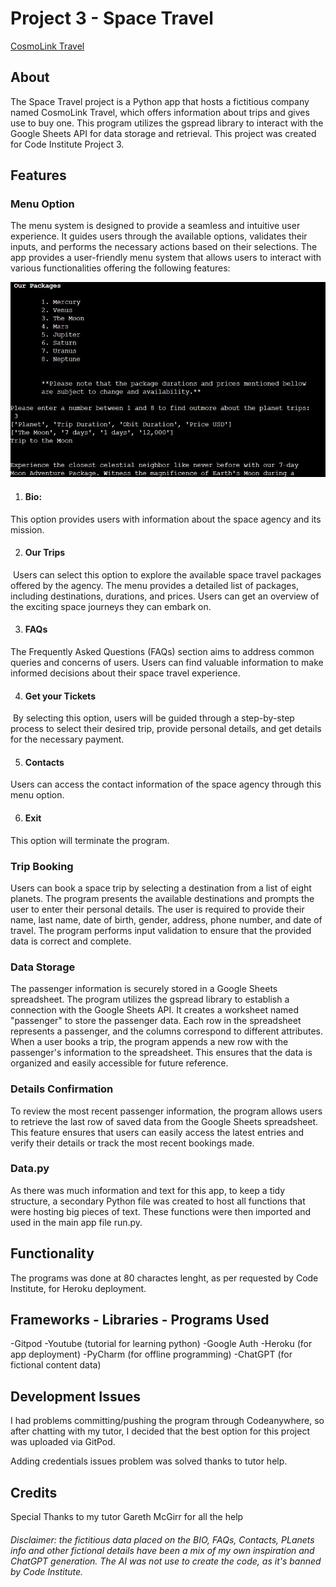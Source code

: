 # Project 3 - Space Travel



[CosmoLink Travel](https://space-travel01-358659227732.herokuapp.com/)



## About




The Space Travel project is a Python app that hosts a fictitious company named CosmoLink Travel, which offers information about trips and gives use to buy one.
This program utilizes the gspread library to interact with the Google Sheets API for data storage and retrieval.
This project was created for Code Institute Project 3.


## Features


### Menu Option

The menu system is designed to provide a seamless and intuitive user experience. It guides users through the available options, validates their inputs, and performs the necessary actions based on their selections.
The app provides a user-friendly menu system that allows users to interact with various functionalities offering the following features:

![Menu](readme_images/our_packages.jpg)

1. #### Bio: 
This option provides users with information about the space agency and its mission. 

2. #### Our Trips
 Users can select this option to explore the available space travel packages offered by the agency. The menu provides a detailed list of packages, including destinations, durations, and prices. Users can get an overview of the exciting space journeys they can embark on.

3. #### FAQs
The Frequently Asked Questions (FAQs) section aims to address common queries and concerns of users. Users can find valuable information to make informed decisions about their space travel experience.

4. #### Get your Tickets
 By selecting this option, users will be guided through a step-by-step process to select their desired trip, provide personal details, and get details for the necessary payment.

5. #### Contacts
Users can access the contact information of the space agency through this menu option.

6. #### Exit
This option will terminate the program.



### Trip Booking



Users can book a space trip by selecting a destination from a list of eight planets. The program presents the available destinations and prompts the user to enter their personal details. The user is required to provide their name, last name, date of birth, gender, address, phone number, and date of travel. The program performs input validation to ensure that the provided data is correct and complete.



### Data Storage



The passenger information is securely stored in a Google Sheets spreadsheet. The program utilizes the gspread library to establish a connection with the Google Sheets API. It creates a worksheet named "passenger" to store the passenger data. Each row in the spreadsheet represents a passenger, and the columns correspond to different attributes. When a user books a trip, the program appends a new row with the passenger's information to the spreadsheet. This ensures that the data is organized and easily accessible for future reference.



### Details Confirmation



To review the most recent passenger information, the program allows users to retrieve the last row of saved data from the Google Sheets spreadsheet. This feature ensures that users can easily access the latest entries and verify their details or track the most recent bookings made.

### Data.py

As there was much information and text for this app, to keep a tidy structure, a secondary Python file was created to host all functions that were hosting big pieces of text.
These functions were then imported and used in the main app file run.py.



## Functionality

The programs was done at 80 charactes lenght, as per requested by Code Institute, for Heroku deployment.


## Frameworks - Libraries - Programs Used

-Gitpod
-Youtube (tutorial for learning python)
-Google Auth
-Heroku (for app deployment)
-PyCharm (for offline programming)
-ChatGPT (for fictional content data)



## Development Issues

I had problems committing/pushing the program through Codeanywhere, so after chatting with my tutor, I decided that the best option for this project was uploaded via GitPod.

Adding credentials issues problem was solved thanks to tutor help.


## Credits

Special Thanks to my tutor Gareth McGirr for all the help


###### Disclaimer: the fictitious data placed on the BIO, FAQs, Contacts, PLanets info and other fictional details have been a mix of my own inspiration and ChatGPT generation. The AI was not use to create the code, as it's banned by Code Institute.